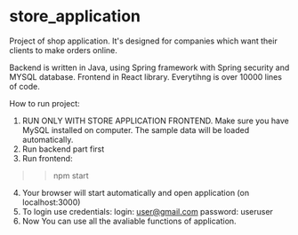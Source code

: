 # store_application

Project of shop application. It's designed for companies which want their clients to make orders online.

Backend is written in Java, using Spring framework with Spring security and MYSQL database. Frontend in React library. Everytihng is over 10000 lines of code.

How to run project:

1. RUN ONLY WITH STORE APPLICATION FRONTEND. Make sure you have MySQL installed on computer. The sample data will be loaded automatically.
2. Run backend part first
3. Run frontend:
>> npm start
4. Your browser will start automatically and open application (on localhost:3000)
5. To login use credentials:
login: user@gmail.com
password: useruser
6. Now You can use all the avaliable functions of application. 
